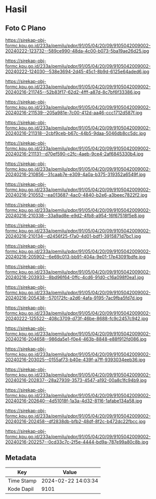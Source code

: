 # Hasil

## Foto C Plano

https://sirekap-obj-formc.kpu.go.id/233a/pemilu/pdpr/91/05/04/20/09/9105042009002-20240222-123732--589ce990-48da-4c00-b073-5ba19ae26d25.jpg

https://sirekap-obj-formc.kpu.go.id/233a/pemilu/pdpr/91/05/04/20/09/9105042009002-20240222-124030--538e3694-2d45-45c1-8b9d-6125e64aded6.jpg

https://sirekap-obj-formc.kpu.go.id/233a/pemilu/pdpr/91/05/04/20/09/9105042009002-20240216-211745--52b83f17-62d2-4fff-a87d-8c7bf6f33386.jpg

https://sirekap-obj-formc.kpu.go.id/233a/pemilu/pdpr/91/05/04/20/09/9105042009002-20240216-211539--205a981e-7c00-412d-aa46-ccc1712d587f.jpg

https://sirekap-obj-formc.kpu.go.id/233a/pemilu/pdpr/91/05/04/20/09/9105042009002-20240216-211318--2cbf9ceb-b67c-44b5-9daa-5046db8cc5dc.jpg

https://sirekap-obj-formc.kpu.go.id/233a/pemilu/pdpr/91/05/04/20/09/9105042009002-20240216-211131--d70ef590-c2fc-4aeb-9ce4-2af6845330b4.jpg

https://sirekap-obj-formc.kpu.go.id/233a/pemilu/pdpr/91/05/04/20/09/9105042009002-20240216-210856--31caab7e-e309-4a0a-b375-319352a6549f.jpg

https://sirekap-obj-formc.kpu.go.id/233a/pemilu/pdpr/91/05/04/20/09/9105042009002-20240216-210552--ea013687-4ac0-4840-b2e6-a3beec7822f2.jpg

https://sirekap-obj-formc.kpu.go.id/233a/pemilu/pdpr/91/05/04/20/09/9105042009002-20240216-210338--33a9ad8e-e9d2-4fb8-a954-16f67518f5e8.jpg

https://sirekap-obj-formc.kpu.go.id/233a/pemilu/pdpr/91/05/04/20/09/9105042009002-20240216-210134--d2456f25-f7a0-4d01-bdf1-3915871d7bc1.jpg

https://sirekap-obj-formc.kpu.go.id/233a/pemilu/pdpr/91/05/04/20/09/9105042009002-20240216-205902--6e69c013-bb91-404a-9e01-17e43091bdfe.jpg

https://sirekap-obj-formc.kpu.go.id/233a/pemilu/pdpr/91/05/04/20/09/9105042009002-20240216-203933--8bd96f64-0ffc-4cd6-91d0-c16a098f0ea1.jpg

https://sirekap-obj-formc.kpu.go.id/233a/pemilu/pdpr/91/05/04/20/09/9105042009002-20240216-205438--570172fc-a2d6-4afa-9195-7ac9fba5fd7d.jpg

https://sirekap-obj-formc.kpu.go.id/233a/pemilu/pdpr/91/05/04/20/09/9105042009002-20240222-125522--408c3709-d73f-46be-8688-fc9c2457c942.jpg

https://sirekap-obj-formc.kpu.go.id/233a/pemilu/pdpr/91/05/04/20/09/9105042009002-20240216-204658--986da5e1-f0e4-463b-8848-e88f912fd086.jpg

https://sirekap-obj-formc.kpu.go.id/233a/pemilu/pdpr/91/05/04/20/09/9105042009002-20240216-203025--0155af73-b40e-439f-a7ff-9393034eeb36.jpg

https://sirekap-obj-formc.kpu.go.id/233a/pemilu/pdpr/91/05/04/20/09/9105042009002-20240216-202837--28a27939-3573-4547-a192-00a8c1fc94b9.jpg

https://sirekap-obj-formc.kpu.go.id/233a/pemilu/pdpr/91/05/04/20/09/9105042009002-20240216-202640--4d51018f-1a3a-4d32-8116-1afabe134a58.jpg

https://sirekap-obj-formc.kpu.go.id/233a/pemilu/pdpr/91/05/04/20/09/9105042009002-20240216-202458--df2838db-bfb2-48df-8f2c-b472dc22fbcc.jpg

https://sirekap-obj-formc.kpu.go.id/233a/pemilu/pdpr/91/05/04/20/09/9105042009002-20240216-202257--0cd33c7c-2f5e-4444-bd9a-787e99a80c8b.jpg


## Metadata

| Key        | Value               |
| ---------- | ------------------- |
| Time Stamp | 2024-02-22 14:03:34 |
| Kode Dapil | 9101                |



